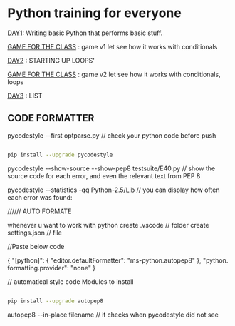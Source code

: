 # Python training for everyone

[DAY1](./DAY_1): Writing basic Python that performs basic stuff.

[GAME FOR THE CLASS](./GAME_TIME/v1/) : game v1 let see how it works with conditionals

[DAY2](./DAY_2/) : STARTING UP LOOPS'

[GAME FOR THE CLASS](./GAME_TIME/v2_GUESSING/) : game v2 let see how it works with conditionals, loops

[DAY3](./DAY3/) : LIST

## CODE FORMATTER
pycodestyle --first optparse.py // check your python code before push

```bash

pip install --upgrade pycodestyle
```

pycodestyle --show-source --show-pep8 testsuite/E40.py // show the source code for each error, and even the relevant text from PEP 8

pycodestyle --statistics -qq Python-2.5/Lib // you can display how often each error was found:

////// AUTO FORMATE

whenever u want to work with python
create .vscode // folder
create settings.json // file

//Paste below code

{
    "[python]": {
        "editor.defaultFormatter": "ms-python.autopep8"
    },
    "python. formatting.provider": "none"
}

// automatical style code Modules
to install

```bash

pip install --upgrade autopep8
```

autopep8 --in-place filename // it checks when pycodestyle did not see
